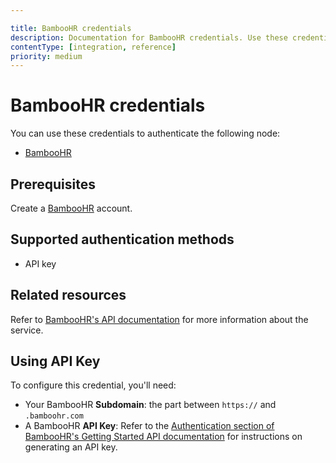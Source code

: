 ```yaml
---

title: BambooHR credentials
description: Documentation for BambooHR credentials. Use these credentials to authenticate BambooHR in n8n, a workflow automation platform.
contentType: [integration, reference]
priority: medium
---
```


# BambooHR credentials

You can use these credentials to authenticate the following node:

- [BambooHR](/integrations/builtin/app-nodes/n8n-nodes-base.bamboohr.md)

## Prerequisites

Create a [BambooHR](https://www.bamboohr.com/) account.

## Supported authentication methods

- API key

## Related resources

Refer to [BambooHR's API documentation](https://documentation.bamboohr.com/docs/getting-started) for more information about the service.

## Using API Key

To configure this credential, you'll need:

- Your BambooHR **Subdomain**: the part between `https://` and `.bamboohr.com`
- A BambooHR **API Key**: Refer to the [Authentication section of BambooHR's Getting Started API documentation](https://documentation.bamboohr.com/docs/getting-started#authentication) for instructions on generating an API key.

